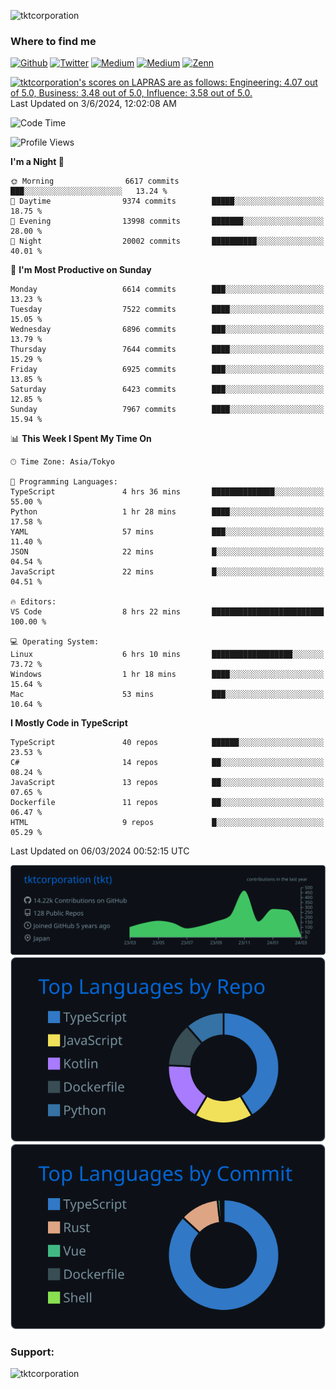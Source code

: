 <p align="left"> <img src="https://komarev.com/ghpvc/?username=tktcorporation&label=Profile%20views&color=0e75b6&style=flat" alt="tktcorporation" /> </p>

<h3>Where to find me</h3>
<p>
<a href="https://github.com/tktcorporation" target="_blank"><img alt="Github" src="https://img.shields.io/badge/GitHub-%2312100E.svg?&style=for-the-badge&logo=Github&logoColor=white" /></a>
<a href="https://twitter.com/tktcorporation" target="_blank"><img alt="Twitter" src="https://img.shields.io/badge/twitter-%231DA1F2.svg?&style=for-the-badge&logo=twitter&logoColor=white" /></a>
<a href="https://www.linkedin.com/in/tktcorporation" target="_blank"><img alt="Medium" src="https://img.shields.io/badge/linkdin-0a66c2.svg?&style=for-the-badge&logo=linkedin&logoColor=white" /></a>
<a href="https://qiita.com/tktcorporation" target="_blank"><img alt="Medium" src="https://img.shields.io/badge/qiita-55C500.svg?&style=for-the-badge&logo=qiita&logoColor=white" /></a>
<a href="https://zenn.dev/tktcorporation" target="_blank"><img alt="Zenn" src="https://img.shields.io/badge/Zenn-3EA8FF.svg?&style=for-the-badge&logo=Zenn&logoColor=white" /></a>
</p>

<!--START_SECTION:lapras-card-->
<p ><a href="https://lapras.com/public/tktcorporation" target="_blank" rel="noopener noreferrer"><img alt="tktcorporation's scores on LAPRAS are as follows: Engineering: 4.07 out of 5.0, Business: 3.48 out of 5.0, Influence: 3.58 out of 5.0." src="https://lapras-card-generator.vercel.app/api/svg?e=4.07&b=3.48&i=3.58&b1=%23232323&b2=%236d6d6d&i1=%23212121&i2=%23818181&l=en" width="300" ></a>  
Last Updated on 3/6/2024, 12:02:08 AM</p>
<!--END_SECTION:lapras-card-->
  
<!--START_SECTION:waka-->
![Code Time](http://img.shields.io/badge/Code%20Time-1%2C417%20hrs%2020%20mins-blue)

![Profile Views](http://img.shields.io/badge/Profile%20Views-0-blue)

**I'm a Night 🦉** 

```text
🌞 Morning                6617 commits        ███░░░░░░░░░░░░░░░░░░░░░░   13.24 % 
🌆 Daytime                9374 commits        █████░░░░░░░░░░░░░░░░░░░░   18.75 % 
🌃 Evening                13998 commits       ███████░░░░░░░░░░░░░░░░░░   28.00 % 
🌙 Night                  20002 commits       ██████████░░░░░░░░░░░░░░░   40.01 % 
```
📅 **I'm Most Productive on Sunday** 

```text
Monday                   6614 commits        ███░░░░░░░░░░░░░░░░░░░░░░   13.23 % 
Tuesday                  7522 commits        ████░░░░░░░░░░░░░░░░░░░░░   15.05 % 
Wednesday                6896 commits        ███░░░░░░░░░░░░░░░░░░░░░░   13.79 % 
Thursday                 7644 commits        ████░░░░░░░░░░░░░░░░░░░░░   15.29 % 
Friday                   6925 commits        ███░░░░░░░░░░░░░░░░░░░░░░   13.85 % 
Saturday                 6423 commits        ███░░░░░░░░░░░░░░░░░░░░░░   12.85 % 
Sunday                   7967 commits        ████░░░░░░░░░░░░░░░░░░░░░   15.94 % 
```


📊 **This Week I Spent My Time On** 

```text
🕑︎ Time Zone: Asia/Tokyo

💬 Programming Languages: 
TypeScript               4 hrs 36 mins       ██████████████░░░░░░░░░░░   55.00 % 
Python                   1 hr 28 mins        ████░░░░░░░░░░░░░░░░░░░░░   17.58 % 
YAML                     57 mins             ███░░░░░░░░░░░░░░░░░░░░░░   11.40 % 
JSON                     22 mins             █░░░░░░░░░░░░░░░░░░░░░░░░   04.54 % 
JavaScript               22 mins             █░░░░░░░░░░░░░░░░░░░░░░░░   04.51 % 

🔥 Editors: 
VS Code                  8 hrs 22 mins       █████████████████████████   100.00 % 

💻 Operating System: 
Linux                    6 hrs 10 mins       ██████████████████░░░░░░░   73.72 % 
Windows                  1 hr 18 mins        ████░░░░░░░░░░░░░░░░░░░░░   15.64 % 
Mac                      53 mins             ███░░░░░░░░░░░░░░░░░░░░░░   10.64 % 
```

**I Mostly Code in TypeScript** 

```text
TypeScript               40 repos            ██████░░░░░░░░░░░░░░░░░░░   23.53 % 
C#                       14 repos            ██░░░░░░░░░░░░░░░░░░░░░░░   08.24 % 
JavaScript               13 repos            ██░░░░░░░░░░░░░░░░░░░░░░░   07.65 % 
Dockerfile               11 repos            ██░░░░░░░░░░░░░░░░░░░░░░░   06.47 % 
HTML                     9 repos             █░░░░░░░░░░░░░░░░░░░░░░░░   05.29 % 
```




 Last Updated on 06/03/2024 00:52:15 UTC
<!--END_SECTION:waka-->

[![](https://raw.githubusercontent.com/tktcorporation/tktcorporation/master/profile-summary-card-output/github_dark/0-profile-details.svg)](https://github.com/vn7n24fzkq/github-profile-summary-cards)
[![](https://raw.githubusercontent.com/tktcorporation/tktcorporation/master/profile-summary-card-output/github_dark/1-repos-per-language.svg)](https://github.com/vn7n24fzkq/github-profile-summary-cards) [![](https://raw.githubusercontent.com/tktcorporation/tktcorporation/master/profile-summary-card-output/github_dark/2-most-commit-language.svg)](https://github.com/vn7n24fzkq/github-profile-summary-cards)

<h3 align="left">Support:</h3>
<p><a href="https://www.buymeacoffee.com/tktcorporation"> <img align="left" src="https://cdn.buymeacoffee.com/buttons/v2/default-yellow.png" height="50" width="210" alt="tktcorporation" /></a></p><br><br>
